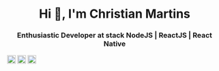 <h1 align="center">Hi 👋, I'm Christian Martins</h1>
<h3 align="center">Enthusiastic Developer at stack NodeJS | ReactJS | React Native</h3>

<a href="https://twitter.com/@chri37ian" target="blank"><img align="center" src="https://cdn.jsdelivr.net/npm/simple-icons@3.0.1/icons/twitter.svg" alt="@chri37ian" height="20" width="20" /></a>
<a href="https://linkedin.com/in/chrmartins" target="blank"><img align="center" src="https://cdn.jsdelivr.net/npm/simple-icons@3.0.1/icons/linkedin.svg" alt="chrmartins" height="20" width="20" /></a>
<a href="https://instagram.com/chrmartins" target="blank"><img align="center" src="https://cdn.jsdelivr.net/npm/simple-icons@3.0.1/icons/instagram.svg" alt="chrmartins" height="20" width="20" /></a>
</p>
<!--
**chrmartins/chrmartins** is a ✨ _special_ ✨ repository because its `README.md` (this file) appears on your GitHub profile.

Here are some ideas to get you started:

- 🔭 I’m currently working on ...
- 🌱 I’m currently learning ...
- 👯 I’m looking to collaborate on ...
- 🤔 I’m looking for help with ...
- 💬 Ask me about ...
- 📫 How to reach me: ...
- 😄 Pronouns: ...
- ⚡ Fun fact: ...
-->
